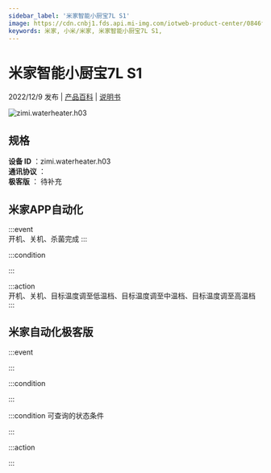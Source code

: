 ```yaml
---
sidebar_label: '米家智能小厨宝7L S1'
image: https://cdn.cnbj1.fds.api.mi-img.com/iotweb-product-center/0846fd3e1413f4444c3179978dd580e4_1662534277897.png?GalaxyAccessKeyId=AKVGLQWBOVIRQ3XLEW&Expires=9223372036854775807&Signature=/0lHwqgGd5r8PSH4euGEHMvmNE0=
keywords: 米家, 小米/米家, 米家智能小厨宝7L S1, 
---
```

# 米家智能小厨宝7L S1

2022/12/9 发布 | [产品百科](https://home.mi.com/webapp/content/baike/product/index.html?model=zimi.waterheater.h03/) | [说明书](https://home.mi.com/views/introduction.html?model=zimi.waterheater.h03&region=cn)

![zimi.waterheater.h03](https://cdn.cnbj1.fds.api.mi-img.com/iotweb-product-center/0846fd3e1413f4444c3179978dd580e4_1662534277897.png?GalaxyAccessKeyId=AKVGLQWBOVIRQ3XLEW&Expires=9223372036854775807&Signature=/0lHwqgGd5r8PSH4euGEHMvmNE0=)

## 规格  
> 
**设备 ID** ：zimi.waterheater.h03  
**通讯协议** ：  
**极客版**  ： 待补充 


## 米家APP自动化  

:::event  
开机、关机、杀菌完成
:::

:::condition  

:::

:::action   
开机、关机、目标温度调至低温档、目标温度调至中温档、目标温度调至高温档
:::

## 米家自动化极客版  

:::event  

:::

:::condition  

:::

:::condition 可查询的状态条件  

:::

:::action  

:::

        
